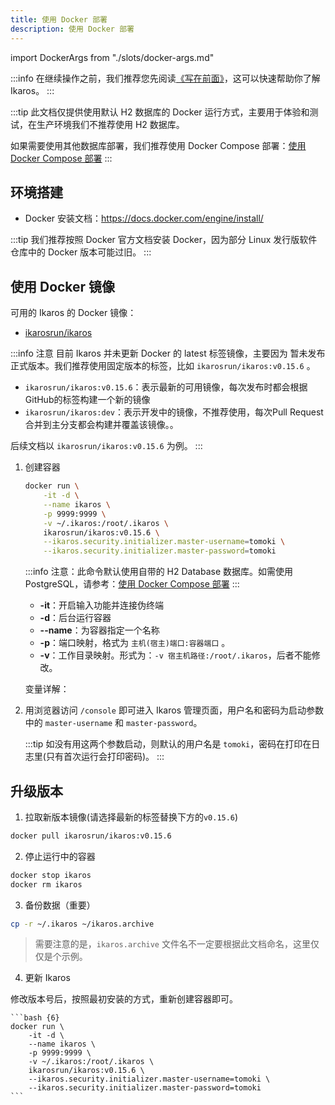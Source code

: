 ```yaml
---
title: 使用 Docker 部署
description: 使用 Docker 部署
---
```


import DockerArgs from "./slots/docker-args.md"

:::info
在继续操作之前，我们推荐您先阅读[《写在前面》](../prepare)，这可以快速帮助你了解 Ikaros。
:::

:::tip
此文档仅提供使用默认 H2 数据库的 Docker 运行方式，主要用于体验和测试，在生产环境我们不推荐使用 H2 数据库。

如果需要使用其他数据库部署，我们推荐使用 Docker Compose 部署：[使用 Docker Compose 部署](./docker-compose)
:::

## 环境搭建

- Docker 安装文档：<https://docs.docker.com/engine/install/>

:::tip
我们推荐按照 Docker 官方文档安装 Docker，因为部分 Linux 发行版软件仓库中的 Docker 版本可能过旧。
:::

## 使用 Docker 镜像

可用的 Ikaros 的 Docker 镜像：

- [ikarosrun/ikaros](https://hub.docker.com/r/ikarosrun/ikaros)

:::info 注意
目前 Ikaros 并未更新 Docker 的 latest 标签镜像，主要因为 暂未发布正式版本。我们推荐使用固定版本的标签，比如 `ikarosrun/ikaros:v0.15.6` 。

- `ikarosrun/ikaros:v0.15.6`：表示最新的可用镜像，每次发布时都会根据GitHub的标签构建一个新的镜像
- `ikarosrun/ikaros:dev`：表示开发中的镜像，不推荐使用，每次Pull Request合并到主分支都会构建并覆盖该镜像。。

后续文档以 `ikarosrun/ikaros:v0.15.6` 为例。
:::

1. 创建容器

    ```bash
    docker run \
        -it -d \
        --name ikaros \
        -p 9999:9999 \
        -v ~/.ikaros:/root/.ikaros \
        ikarosrun/ikaros:v0.15.6 \
        --ikaros.security.initializer.master-username=tomoki \
        --ikaros.security.initializer.master-password=tomoki
    ```

    :::info
    注意：此命令默认使用自带的 H2 Database 数据库。如需使用 PostgreSQL，请参考：[使用 Docker Compose 部署](./docker-compose)
    :::

    - **-it**：开启输入功能并连接伪终端
    - **-d**：后台运行容器
    - **--name**：为容器指定一个名称
    - **-p**：端口映射，格式为 `主机(宿主)端口:容器端口` 。
    - **-v**：工作目录映射。形式为：`-v 宿主机路径:/root/.ikaros`，后者不能修改。

    变量详解：

    <DockerArgs />

1. 用浏览器访问 `/console` 即可进入 Ikaros 管理页面，用户名和密码为启动参数中的 `master-username` 和 `master-password`。

    :::tip
    如没有用这两个参数启动，则默认的用户名是 `tomoki`，密码在打印在日志里(只有首次运行会打印密码)。
    :::

## 升级版本

1. 拉取新版本镜像(请选择最新的标签替换下方的`v0.15.6`)

  ```bash
  docker pull ikarosrun/ikaros:v0.15.6
  ```

2. 停止运行中的容器

  ```bash
  docker stop ikaros
  docker rm ikaros
  ```

3. 备份数据（重要）

  ```bash
  cp -r ~/.ikaros ~/ikaros.archive
  ```

  > 需要注意的是，`ikaros.archive` 文件名不一定要根据此文档命名，这里仅仅是个示例。

4. 更新 Ikaros

  修改版本号后，按照最初安装的方式，重新创建容器即可。

    ```bash {6}
    docker run \
        -it -d \
        --name ikaros \
        -p 9999:9999 \
        -v ~/.ikaros:/root/.ikaros \
        ikarosrun/ikaros:v0.15.6 \
        --ikaros.security.initializer.master-username=tomoki \
        --ikaros.security.initializer.master-password=tomoki
    ```
